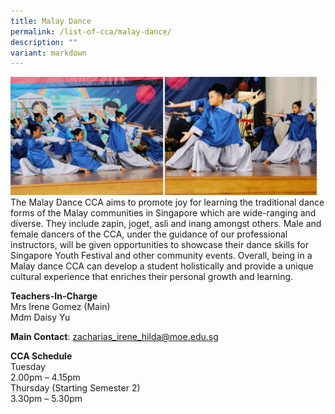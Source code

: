 ```yaml
---
title: Malay Dance
permalink: /list-of-cca/malay-dance/
description: ""
variant: markdown
---
```

![](/images/CCAs/_2023_CCA_Malay_Dance.gif)
The Malay Dance CCA aims to promote joy for learning the traditional dance forms of the Malay communities in Singapore which are wide-ranging and diverse. They include&nbsp;zapin,&nbsp;joget,&nbsp;asli&nbsp;and&nbsp;inang amongst others. Male and female dancers of the CCA, under the guidance of our professional instructors, will be given opportunities to showcase their dance skills for Singapore Youth Festival and other community events. Overall, being in a Malay dance CCA can develop a student holistically and provide a unique cultural experience that enriches their personal growth and learning.

**Teachers-In-Charge**
<br>Mrs Irene Gomez (Main)
<br>Mdm Daisy Yu

**Main Contact**: zacharias_irene_hilda@moe.edu.sg

**CCA Schedule**
<br>Tuesday
<br>2.00pm – 4.15pm
<br>Thursday (Starting Semester 2)
<br>3.30pm – 5.30pm